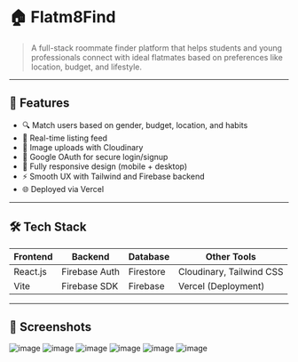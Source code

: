 # 🏠 Flatm8Find

> A full-stack roommate finder platform that helps students and young professionals connect with ideal flatmates based on preferences like location, budget, and lifestyle.

---

## 🚀 Features

- 🔍 Match users based on gender, budget, location, and habits
- 💬 Real-time listing feed
- 📸 Image uploads with Cloudinary
- 🔐 Google OAuth for secure login/signup
- 📱 Fully responsive design (mobile + desktop)
- ⚡ Smooth UX with Tailwind and Firebase backend
- 🌐 Deployed via Vercel

---

## 🛠️ Tech Stack

| Frontend   | Backend       | Database  | Other Tools            |
|------------|---------------|-----------|-------------------------|
| React.js   | Firebase Auth | Firestore | Cloudinary, Tailwind CSS |
| Vite       | Firebase SDK  | Firebase  | Vercel (Deployment)     |

---

## 📸 Screenshots
![image](https://github.com/user-attachments/assets/d5009f38-bed0-432a-9437-8c4bf2eb6118)
![image](https://github.com/user-attachments/assets/56c57d33-0e2d-4955-a060-b3e88ea4e31f)
![image](https://github.com/user-attachments/assets/d76b153b-8b49-4294-a59a-abe7d0c8d42b)
![image](https://github.com/user-attachments/assets/f5fb5ced-4718-44a7-a904-654b7a6b264a)
![image](https://github.com/user-attachments/assets/c7650b90-0b87-41cd-89d3-637e2462b9cd)
![image](https://github.com/user-attachments/assets/c552aaeb-641e-4f5e-97d0-a4408f283cfe)




